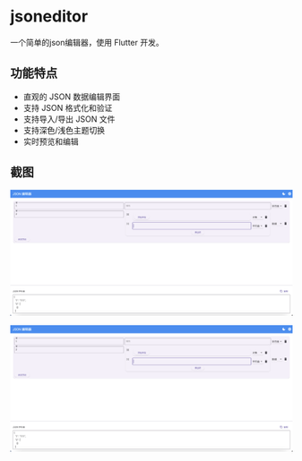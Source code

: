 
# jsoneditor

一个简单的json编辑器，使用 Flutter 开发。

## 功能特点

- 直观的 JSON 数据编辑界面
- 支持 JSON 格式化和验证
- 支持导入/导出 JSON 文件
- 支持深色/浅色主题切换
- 实时预览和编辑

## 截图

![App Screenshot](screenshot.png)



![App Screenshot](screenshot.png)
